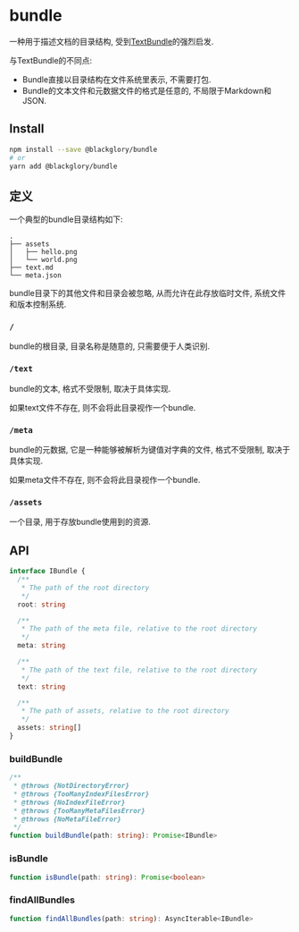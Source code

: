 # bundle
一种用于描述文档的目录结构, 受到[TextBundle]的强烈启发.

与TextBundle的不同点:
- Bundle直接以目录结构在文件系统里表示, 不需要打包.
- Bundle的文本文件和元数据文件的格式是任意的, 不局限于Markdown和JSON.

[TextBundle]: http://textbundle.org/

## Install
```sh
npm install --save @blackglory/bundle
# or
yarn add @blackglory/bundle
```

## 定义
一个典型的bundle目录结构如下:
```
.
├── assets
│   ├── hello.png
│   └── world.png
├── text.md
└── meta.json
```

bundle目录下的其他文件和目录会被忽略, 从而允许在此存放临时文件, 系统文件和版本控制系统.

### `/`
bundle的根目录, 目录名称是随意的, 只需要便于人类识别.

### `/text`
bundle的文本, 格式不受限制, 取决于具体实现.

如果text文件不存在, 则不会将此目录视作一个bundle.

### `/meta`
bundle的元数据, 它是一种能够被解析为键值对字典的文件, 格式不受限制, 取决于具体实现.

如果meta文件不存在, 则不会将此目录视作一个bundle.

### `/assets`
一个目录, 用于存放bundle使用到的资源.

## API
```ts
interface IBundle {
  /**
   * The path of the root directory
   */
  root: string

  /**
   * The path of the meta file, relative to the root directory
   */
  meta: string

  /**
   * The path of the text file, relative to the root directory
   */
  text: string

  /**
   * The path of assets, relative to the root directory
   */
  assets: string[]
}
```

### buildBundle
```ts
/**
 * @throws {NotDirectoryError}
 * @throws {TooManyIndexFilesError}
 * @throws {NoIndexFileError}
 * @throws {TooManyMetaFilesError}
 * @throws {NoMetaFileError}
 */
function buildBundle(path: string): Promise<IBundle>
```

### isBundle
```ts
function isBundle(path: string): Promise<boolean>
```

### findAllBundles
```ts
function findAllBundles(path: string): AsyncIterable<IBundle> 
```
